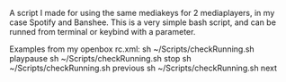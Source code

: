 A script I made for using the same mediakeys for 2 mediaplayers, in my case Spotify and Banshee.
This is a very simple bash script, and can be runned from terminal or keybind with a parameter.

Examples from my openbox rc.xml:
    <keybind key="XF86AudioPlay">
      <action name="Execute">
        <execute>sh ~/Scripts/checkRunning.sh playpause</execute>
      </action>
    </keybind>
    <keybind key="XF86AudioStop">
      <action name="Execute">
        <execute>sh ~/Scripts/checkRunning.sh stop</execute>
      </action>
    </keybind>
    <keybind key="XF86AudioPrev">
      <action name="Execute">
        <execute>sh ~/Scripts/checkRunning.sh previous</execute>
      </action>
    </keybind>
    <keybind key="XF86AudioNext">
      <action name="Execute">
        <execute>sh ~/Scripts/checkRunning.sh next</execute>
      </action>
    </keybind>    
